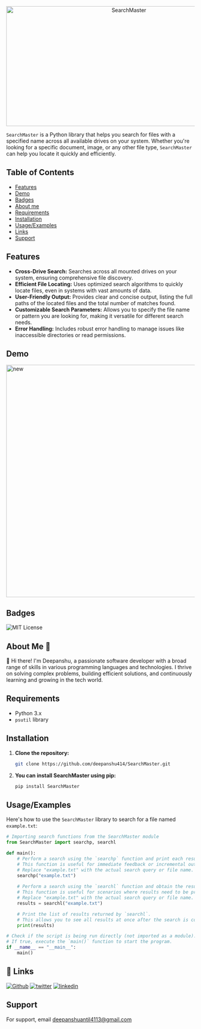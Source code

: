 <div align="center">

<img src="https://socialify.git.ci/deepanshu414/SearchMaster/image?description=1&descriptionEditable=SearchMaster%20is%20a%20Python%20library%20that%20helps%20you%20search%20for%20files%20with%20a%20specified%20name%20across%20all%20available%20drives%20on%20your%20system&font=KoHo&forks=1&issues=1&language=1&name=1&pattern=Plus&pulls=1&stargazers=1&theme=Auto" alt="SearchMaster" width="640" height="320" />

</div>

`SearchMaster` is a Python library that helps you search for files with a specified name across all available drives on your system. Whether you're looking for a specific document, image, or any other file type, `SearchMaster` can help you locate it quickly and efficiently.

## Table of Contents
- [Features](#features)
- [Demo](#demo)
- [Badges](#badges)
- [About me](#about-me-)
- [Requirements](#requirements)
- [Installation](#installation)
- [Usage/Examples](#usageexamples)
- [Links](#-links)
- [Support](#support)

## Features

- **Cross-Drive Search:** Searches across all mounted drives on your system, ensuring comprehensive file discovery.
- **Efficient File Locating:** Uses optimized search algorithms to quickly locate files, even in systems with vast amounts of data.
- **User-Friendly Output:** Provides clear and concise output, listing the full paths of the located files and the total number of matches found.
- **Customizable Search Parameters:** Allows you to specify the file name or pattern you are looking for, making it versatile for different search needs.
- **Error Handling:**  Includes robust error handling to manage issues like inaccessible directories or read permissions.

## Demo

<img width="620" alt="new" src="https://github.com/user-attachments/assets/74b916e4-58b6-4f99-bf7a-931ed260e56d">


## Badges
![MIT License](https://img.shields.io/badge/License-MIT-green.svg)



## About Me 🚀

👋 Hi there! I'm Deepanshu, a passionate software developer with a broad range of skills in various programming languages and technologies. I thrive on solving complex problems, building efficient solutions, and continuously learning and growing in the tech world.


## Requirements

- Python 3.x
- `psutil` library

## Installation

1. **Clone the repository:**

   ```sh
   git clone https://github.com/deepanshu414/SearchMaster.git
   ```
2. **You can install SearchMaster using pip:**

   ```sh
   pip install SearchMaster

   ```

## Usage/Examples

Here's how to use the `SearchMaster` library to search for a file named `example.txt`:

```python
# Importing search functions from the SearchMaster module
from SearchMaster import searchp, searchl

def main():
    # Perform a search using the `searchp` function and print each result one by one.
    # This function is useful for immediate feedback or incremental output.
    # Replace "example.txt" with the actual search query or file name.
    searchp("example.txt")
   
    # Perform a search using the `searchl` function and obtain the results as a list.
    # This function is useful for scenarios where results need to be processed or manipulated further.
    # Replace "example.txt" with the actual search query or file name.
    results = searchl("example.txt")

    # Print the list of results returned by `searchl`.
    # This allows you to see all results at once after the search is completed.
    print(results)

# Check if the script is being run directly (not imported as a module).
# If true, execute the `main()` function to start the program.
if __name__ == "__main__":
    main()

```
## 🔗 Links
   [![Github](https://img.shields.io/badge/GitHub-100000?style=for-the-badge&logo=github&logoColor=white)](https://github.com/deepanshu414)
   [![twitter](https://img.shields.io/badge/twitter-1DA1F2?style=for-the-badge&logo=twitter&logoColor=white)](https://x.com/DeepanshuA80670)
   [![linkedin](https://img.shields.io/badge/linkedin-0A66C2?style=for-the-badge&logo=linkedin&logoColor=white)](https://www.linkedin.com/in/deepanshu-antil-865508263)


## Support

For support, email deepanshuantil4113@gmail.com

   
